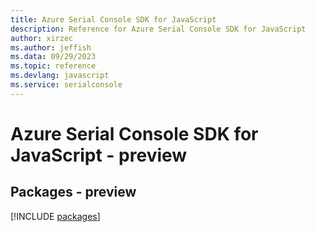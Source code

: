 ```yaml
---
title: Azure Serial Console SDK for JavaScript
description: Reference for Azure Serial Console SDK for JavaScript
author: xirzec
ms.author: jeffish
ms.data: 09/29/2023
ms.topic: reference
ms.devlang: javascript
ms.service: serialconsole
---
```

# Azure Serial Console SDK for JavaScript - preview
## Packages - preview
[!INCLUDE [packages](serial-console-index.md)]